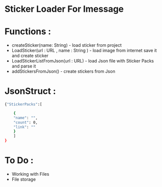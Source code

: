 # Sticker Loader For Imessage


# Functions :

- createSticker(name: String) -  load sticker from project 
- LoadSticker(url : URL , name : String ) - load image from internet save it and create sticker
- LoadStickerListFromJson(url : URL)  - load Json file  with Sticker Packs and parse it 
- addStickersFromJson() - create stickers from Json


   

# JsonStruct :

```sh
{"StickerPacks":[ 

    {
    "name": "",
    "count": 0,
    "link": ""
    }
    ]
}
```
# To Do :

- Working with Files
- File storage



